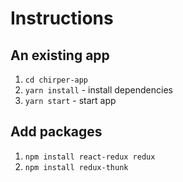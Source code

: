 # Instructions

## An existing app 

1. `cd chirper-app`  
1. `yarn install` - install dependencies
1. `yarn start` - start app


## Add packages

1. `npm install react-redux redux`
1. `npm install redux-thunk`